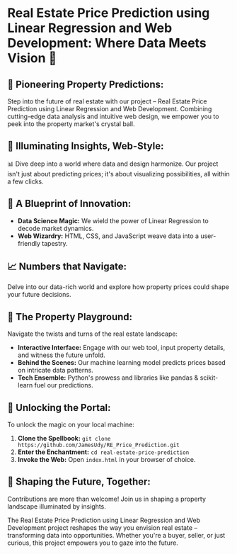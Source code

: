 # Real Estate Price Prediction using Linear Regression and Web Development: Where Data Meets Vision 🏡

## **🚀 Pioneering Property Predictions:**

Step into the future of real estate with our project – Real Estate Price Prediction using Linear Regression and Web Development. Combining cutting-edge data analysis and intuitive web design, we empower you to peek into the property market's crystal ball.

## **🔮 Illuminating Insights, Web-Style:**

📊 Dive deep into a world where data and design harmonize. Our project isn't just about predicting prices; it's about visualizing possibilities, all within a few clicks.

## **🌆 A Blueprint of Innovation:**

- **Data Science Magic:** We wield the power of Linear Regression to decode market dynamics.
- **Web Wizardry:** HTML, CSS, and JavaScript weave data into a user-friendly tapestry.

## **📈 Numbers that Navigate:**

Delve into our data-rich world and explore how property prices could shape your future decisions.

## **🏢 The Property Playground:**

Navigate the twists and turns of the real estate landscape:

- **Interactive Interface:** Engage with our web tool, input property details, and witness the future unfold.
- **Behind the Scenes:** Our machine learning model predicts prices based on intricate data patterns.
- **Tech Ensemble:** Python's prowess and libraries like pandas & scikit-learn fuel our predictions.

## **🔑 Unlocking the Portal:**

To unlock the magic on your local machine:

1. **Clone the Spellbook:** `git clone https://github.com/JamesUdy/RE_Price_Prediction.git`
2. **Enter the Enchantment:** `cd real-estate-price-prediction`
3. **Invoke the Web:** Open `index.html` in your browser of choice.

## **🌟 Shaping the Future, Together:**

Contributions are more than welcome! Join us in shaping a property landscape illuminated by insights.

The Real Estate Price Prediction using Linear Regression and Web Development project reshapes the way you envision real estate – transforming data into opportunities. Whether you're a buyer, seller, or just curious, this project empowers you to gaze into the future.
